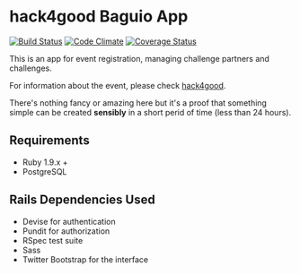 # hack4good Baguio App

[![Build Status](https://secure.travis-ci.org/katgironpe/hack4good-baguio.png)](http://travis-ci.org/katgironpe/hack4good-baguio)
[![Code Climate](https://codeclimate.com/github/katgironpe/hack4good-baguio/badges/gpa.svg)](https://codeclimate.com/github/katgironpe/hack4good-baguio)
[![Coverage Status](https://coveralls.io/repos/katgironpe/hack4good-baguio/badge.png)](https://coveralls.io/r/katgironpe/hack4good-baguio)

This is an app for event registration, managing challenge partners and challenges.

For information about the event, please check [hack4good](http://hack4good.io).

There's nothing fancy or amazing here but it's a proof that something simple can be created **sensibly** in a short perid of time (less than 24 hours).

## Requirements

* Ruby 1.9.x +
* PostgreSQL

## Rails Dependencies Used

* Devise for authentication
* Pundit for authorization
* RSpec test suite
* Sass
* Twitter Bootstrap for the interface
